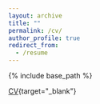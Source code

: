 ```yaml
---
layout: archive
title: ""
permalink: /cv/
author_profile: true
redirect_from:
  - /resume
---
```


{% include base_path %}


[CV](https://www.dropbox.com/s/74o9pth7eg8wxd1/RomaniniCV2019.pdf?dl=0){target="_blank"}
